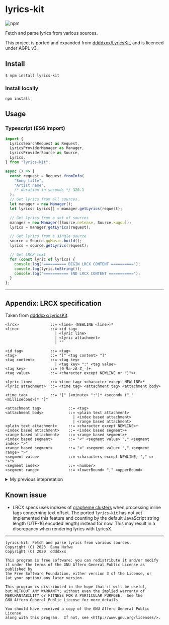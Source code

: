 # lyrics-kit

![npm](https://img.shields.io/npm/v/lyrics-kit)

Fetch and parse lyrics from various sources.

This project is ported and expanded from
[ddddxxx/LyricsKit](https://github.com/ddddxxx/LyricsKit), and is licenced under
AGPL v3.

## Install

```shell
$ npm install lyrics-kit
```

### Install locally

```shell
npm install
```

## Usage

### Typescript (ES6 import)

```typescript
import {
  LyricsSearchRequest as Request,
  LyricsProviderManager as Manager,
  LyricsProviderSource as Source,
  Lyrics,
} from "lyrics-kit";

async () => {
  const request = Request.fromInfo(
    "Song title",
    "Artist name",
    /* duration in seconds */ 320.1
  );
  // Get lyrics from all sources.
  let manager = new Manager();
  let lyrics: Lyrics[] = manager.getLyrics(request);

  // Get lyrics from a set of sources
  manager = new Manager([Source.netease, Source.kugou]);
  lyrics = manager.getLyrics(request);

  // Get lyrics from a single source
  source = Source.qqMusic.build();
  lyrics = source.getLyrics(request);

  // Get LRCX text
  for (const lyric of lyrics) {
    console.log("========== BEGIN LRCX CONTENT ==========");
    console.log(lyric.toString());
    console.log("=========== END LRCX CONTENT ===========");
  }
};
```

---

## Appendix: LRCX specification

Taken from
[ddddxxx/LyricsKit](https://github.com/ddddxxx/LyricsKit/blob/master/README.md).

```
<lrcx>              ::= <line> (NEWLINE <line>)*
<line>              ::= <id tag>
                      | <lyric line>
                      | <lyric attachment>
                      | ""

<id tag>            ::= <tag>
<tag>               ::= "[" <tag content> "]"
<tag content>       ::= <tag key>
                      | <tag key> ":" <tag value>
<tag key>           ::= [0-9a-zA-Z_-]+
<tag value>         ::= <character except NEWLINE or "]">+

<lyric line>        ::= <time tag> <character except NEWLINE>*
<lyric attachment>  ::= <time tag> <attachment tag> <attachment body>

<time tag>          ::= "[" (<minute> ":")* <second> ("." <millisecond>)* "]"

<attachment tag>            ::= <tag>
<attachment body>           ::= <plain text attachment>
                              | <index based attachment>
                              | <range based attachment>
<plain text attachment>     ::= <character except NEWLINE>+
<index based attachment>    ::= <index based segment>+
<range based attachment>    ::= <range based segment>+
<index based segment>       ::= "<" <segment value> "," <segment index> ">"
<range based segment>       ::= "<" <segment value> "," <segment range> ">"
<segment value>             ::= <characters except NEWLINE, "," or ">">
<segment index>             ::= <number>
<segment range>             ::= <lowerBound> "," <upperBound>
```

<details>
<summary>My previous intepretation</summary>

```grammar
lrcx                    ::= [line (NEWLINE line)*]
line                    ::= id_tag | lyric_line | ""

// ID tags

id_tag                  ::= "[" text_tag_key ":" tag_text "]"
                          | "[length:" fixed_2_number "]"
                          | "[offset:" number "]"
id_tag_key              ::= "ti" | "al" | "ar" | "au" | "by"
tag_text                ::= < all printable characters except NEWLINE, ":" or "]">

// Lyric line

lyric_line              ::= time_tag text [NEWLINE time_tag inline_time_tag] [NEWLINE time_tag translation] [NEWLINE time_tag ruby]
time_tag                ::= ["-"] decimal decimal decimal* ":" decimal decimal ":" decimal decimal decimal
text                    ::= <all printable characters except NEWLINE, "[" or "]">

// Inline time tags

inline_time_tag         ::= inline_time_tag_element inline_time_tag_element* [duration_tag]
inline_time_tag_element ::= "<" non_negative_integer "," non_negative_integer ">"
duration_tag            ::= "<" non_negative_integer ">"

// Translation

translation             ::= "[tr" [ ":" text ] "]" text

// Ruby (furigana / romaji for Japanese)

ruby                    ::= "[" ("fu" | "ro") "]" ruby_tags
ruby_tags               ::= ruby_tag ruby_tag*
ruby_tag                ::= "<" ruby_tag_text "," non_negative_integer "," non_negative_integer ">"
ruby_text_text          ::= <all printable characters except NEWLINE, "<" or ">">

// Numbers

fixed_2_number          ::= decimal decimal* "." decimal decimal
number                  ::= ["-"] integer ["." decimal decimal*]
decimal                 ::= "0".."9"
integer                 ::= negative_integer | zero | positive_integer
negative_integer        ::= "-" positive_integer
zero                    ::= "0"
positive_integer        ::= "1".."9" decimal*
non_negative_integer    ::= zero | positive_integer
```

</details>

## Known issue

- LRCX specs uses indexes of [grapheme clusters] when processing inline tags
  concerning text offset. The ported `lyrics-kit` has not yet implemented this
  feature and counting by the default JavaScript string length (UTF-16 encoded
  length) instead for now. This may result in a discrepancy when rendering
  lyrics with LyricsX.

[grapheme clusters]: http://unicode.org/reports/tr29/

---

    lyrics-kit: Fetch and parse lyrics from various sources.
    Copyright (C) 2023  Eana Hufwe
    Copyright (C) 2020  ddddxxx

    This program is free software: you can redistribute it and/or modify
    it under the terms of the GNU Affero General Public License as published by
    the Free Software Foundation, either version 3 of the License, or
    (at your option) any later version.

    This program is distributed in the hope that it will be useful,
    but WITHOUT ANY WARRANTY; without even the implied warranty of
    MERCHANTABILITY or FITNESS FOR A PARTICULAR PURPOSE.  See the
    GNU Affero General Public License for more details.

    You should have received a copy of the GNU Affero General Public License
    along with this program.  If not, see <http://www.gnu.org/licenses/>.
